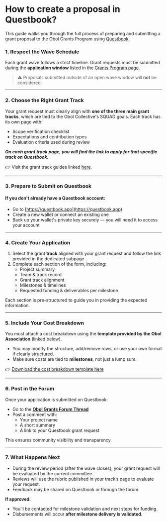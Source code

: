 # How to create a proposal in Questbook?

This guide walks you through the full process of preparing and submitting a grant proposal to the Obol Grants Program using [Questbook](https://questbook.app).

### 1. Respect the Wave Schedule

Each grant wave follows a strict timeline. Grant requests must be submitted during the **application window** listed in the [Grants Program page](./#structure).

> ⚠️ Proposals submitted outside of an open wave window will **not** be considered.

***

### 2. Choose the Right Grant Track

Your grant request must clearly align with **one of the three main grant tracks**, which are tied to the Obol Collective's SQUAD goals. Each track has its own page with:

* Scope verification checklist
* Expectations and contribution types
* Evaluation criteria used during review

_**On each grant track page, you will find the link to apply for that specific track on Questbook.**_

👉 Visit the grant track guides linked [here](./#structure).

***

### 3. Prepare to Submit on Questbook

#### If you don't already have a Questbook account:

* Go to [https://questbook.app](https://questbook.app)
* Create a new wallet or connect an existing one
* Back up your wallet's private key securely — you will need it to access your account

***

### 4. Create Your Application

1. Select the grant **track** aligned with your grant request and follow the link provided in the dedicated subpage
2. Complete each section of the form, including:
   * Project summary
   * Team & track record
   * Grant track alignment
   * Milestones & timelines
   * Requested funding & deliverables per milestone

Each section is pre-structured to guide you in providing the expected information.

***

### 5. Include Your Cost Breakdown

You must attach a cost breakdown using the **template provided by the Obol Association** (linked below).

* You may modify the structure, add/remove rows, or use your own format if clearly structured.
* Make sure costs are tied to **milestones**, not just a lump sum.

👉 [Download the cost breakdown template here](https://docs.google.com/spreadsheets/d/10QoterGwLTZyeCf8yShOuGOaLybJd23qrzHnd28J7AM/edit?usp=sharing)

***

### 6. Post in the Forum

Once your application is submitted on Questbook:

* Go to the [**Obol Grants Forum Thread**](https://community.obol.org/t/obol-grants-wave-1-submissions-thread/525)
* Post a comment with:
  * Your project name
  * A short summary
  * A link to your Questbook grant request

This ensures community visibility and transparency.

***

### 7. What Happens Next

* During the review period (after the wave closes), your grant request will be evaluated by the current committee.
* Reviews will use the rubric published in your track’s page to evaluate your request.
* Feedback may be shared on Questbook or through the forum.

**If approved:**

* You’ll be contacted for milestone validation and next steps for funding.
* Disbursements will occur **after milestone delivery is validated.**
